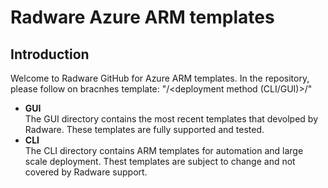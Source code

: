 # Radware Azure ARM templates

## Introduction
Welcome to Radware GitHub for Azure ARM templates.
In the repository, please follow on bracnhes template:
"<product name>/<deployment method (CLI/GUI)>/<solution name>"
  
  - **GUI**<br>
  The GUI directory contains the most recent templates that devolped by Radware.
  These templates are fully supported and tested.
   - **CLI**<br>
   The CLI directory contains ARM templates for automation and large scale deployment.
   Thest templates are subject to change and not covered by Radware support.



